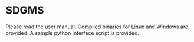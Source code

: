 # SDGMS
Please read the user manual. Compiled binaries for Linux and Windows are provided. A sample python interface script is provided.
